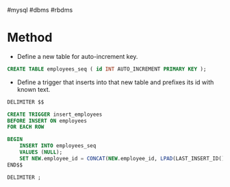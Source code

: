 #mysql #dbms #rbdms 

# Method
- Define a new table for auto-increment key.
```SQL
CREATE TABLE employees_seq ( id INT AUTO_INCREMENT PRIMARY KEY );
```

- Define a trigger that inserts into that new table and prefixes its id with known text.
```SQL
DELIMITER $$

CREATE TRIGGER insert_employees
BEFORE INSERT ON employees
FOR EACH ROW

BEGIN
	INSERT INTO employees_seq
	VALUES (NULL);
	SET NEW.employee_id = CONCAT(NEW.employee_id, LPAD(LAST_INSERT_ID(), 4, '0'));
END$$

DELIMITER ;
```
